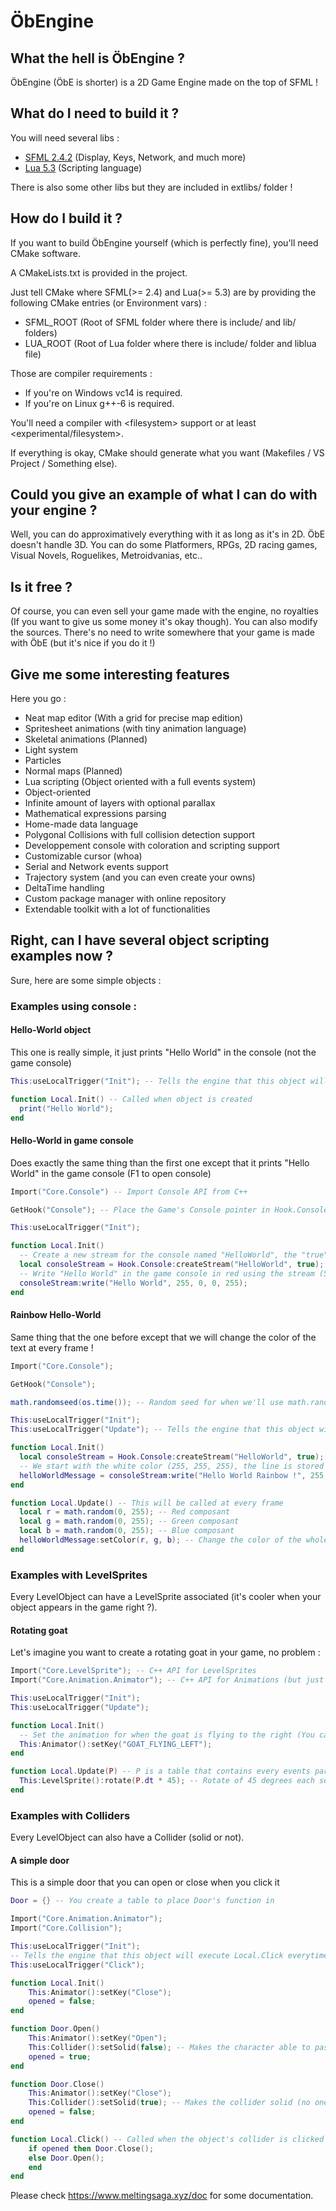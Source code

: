 # ÖbEngine

## What the hell is ÖbEngine ?
ÖbEngine (ÖbE is shorter) is a 2D Game Engine made on the top of SFML !

## What do I need to build it ?
You will need several libs :
- [SFML 2.4.2](https://www.sfml-dev.org/download/sfml/2.4.2/index-fr.php) (Display, Keys, Network, and much more)
- [Lua 5.3](http://lua-users.org/wiki/LuaBinaries) (Scripting language)

There is also some other libs but they are included in extlibs/ folder !

## How do I build it ?
If you want to build ÖbEngine yourself (which is perfectly fine), you'll need CMake software.

A CMakeLists.txt is provided in the project.

Just tell CMake where SFML(>= 2.4) and Lua(>= 5.3) are by providing the following CMake entries (or Environment vars) :
- SFML_ROOT (Root of SFML folder where there is include/ and lib/ folders)
- LUA_ROOT (Root of Lua folder where there is include/ folder and liblua file)

Those are compiler requirements :
- If you're on Windows vc14 is required.
- If you're on Linux g++-6 is required.

You'll need a compiler with \<filesystem\> support or at least \<experimental/filesystem\>.

If everything is okay, CMake should generate what you want (Makefiles / VS Project / Something else).

## Could you give an example of what I can do with your engine ?
Well, you can do approximatively everything with it as long as it's in 2D. ÖbE doesn't handle 3D.
You can do some Platformers, RPGs, 2D racing games, Visual Novels, Roguelikes, Metroidvanias, etc..

## Is it free ?
Of course, you can even sell your game made with the engine, no royalties (If you want to give us some money it's okay though).
You can also modify the sources.
There's no need to write somewhere that your game is made with ÖbE (but it's nice if you do it !)

## Give me some interesting features
Here you go :
- Neat map editor (With a grid for precise map edition)
- Spritesheet animations (with tiny animation language)
- Skeletal animations (Planned)
- Light system
- Particles
- Normal maps (Planned)
- Lua scripting (Object oriented with a full events system)
- Object-oriented
- Infinite amount of layers with optional parallax
- Mathematical expressions parsing
- Home-made data language
- Polygonal Collisions with full collision detection support
- Developpement console with coloration and scripting support
- Customizable cursor (whoa)
- Serial and Network events support
- Trajectory system (and you can even create your owns)
- DeltaTime handling
- Custom package manager with online repository
- Extendable toolkit with a lot of functionalities

## Right, can I have several object scripting examples now ?
Sure, here are some simple objects :
### Examples using console :
#### Hello-World object
This one is really simple, it just prints "Hello World" in the console (not the game console)
```lua
This:useLocalTrigger("Init"); -- Tells the engine that this object will execute Local.Init when created

function Local.Init() -- Called when object is created
  print("Hello World");
end
```
#### Hello-World in game console
Does exactly the same thing than the first one except that it prints "Hello World" in the game console (F1 to open console)
```lua
Import("Core.Console") -- Import Console API from C++

GetHook("Console"); -- Place the Game's Console pointer in Hook.Console

This:useLocalTrigger("Init");

function Local.Init()
  -- Create a new stream for the console named "HelloWorld", the "true" means the stream is directly enabled
  local consoleStream = Hook.Console:createStream("HelloWorld", true);
  -- Write "Hello World" in the game console in red using the stream (5th parameter is alpha)
  consoleStream:write("Hello World", 255, 0, 0, 255);
end
```

#### Rainbow Hello-World
Same thing that the one before except that we will change the color of the text at every frame !
```lua
Import("Core.Console");

GetHook("Console");

math.randomseed(os.time()); -- Random seed for when we'll use math.random()

This:useLocalTrigger("Init");
This:useLocalTrigger("Update"); -- Tells the engine that this object will execute Local.Update every frame

function Local.Init()
  local consoleStream = Hook.Console:createStream("HelloWorld", true);
  -- We start with the white color (255, 255, 255), the line is stored in helloWorldMessage
  helloWorldMessage = consoleStream:write("Hello World Rainbow !", 255, 255, 255, 255);
end

function Local.Update() -- This will be called at every frame
  local r = math.random(0, 255); -- Red composant
  local g = math.random(0, 255); -- Green composant
  local b = math.random(0, 255); -- Blue composant
  helloWorldMessage:setColor(r, g, b); -- Change the color of the whole line
end
```
### Examples with LevelSprites
Every LevelObject can have a LevelSprite associated (it's cooler when your object appears in the game right ?).
#### Rotating goat
Let's imagine you want to create a rotating goat in your game, no problem :
```lua
Import("Core.LevelSprite"); -- C++ API for LevelSprites
Import("Core.Animation.Animator"); -- C++ API for Animations (but just the Animator)

This:useLocalTrigger("Init");
This:useLocalTrigger("Update");

function Local.Init()
  -- Set the animation for when the goat is flying to the right (You can imagine it already right ?)
  This:Animator():setKey("GOAT_FLYING_LEFT");
end

function Local.Update(P) -- P is a table that contains every events parameters (here parameters for update)
  This:LevelSprite():rotate(P.dt * 45); -- Rotate of 45 degrees each second (You multiply with the DeltaTime here)
end
```

### Examples with Colliders
Every LevelObject can also have a Collider (solid or not).

#### A simple door
This is a simple door that you can open or close when you click it

```lua
Door = {} -- You create a table to place Door's function in

Import("Core.Animation.Animator");
Import("Core.Collision");

This:useLocalTrigger("Init");
-- Tells the engine that this object will execute Local.Click everytime the Collider is clicked
This:useLocalTrigger("Click");

function Local.Init()
    This:Animator():setKey("Close");
    opened = false;
end

function Door.Open()
    This:Animator():setKey("Open");
    This:Collider():setSolid(false); -- Makes the character able to pass through the door
    opened = true;
end

function Door.Close()
    This:Animator():setKey("Close");
    This:Collider():setSolid(true); -- Makes the collider solid (no one can pass through)
    opened = false;
end

function Local.Click() -- Called when the object's collider is clicked
    if opened then Door.Close();
    else Door.Open();
    end
end
```

Please check https://www.meltingsaga.xyz/doc for some documentation.
